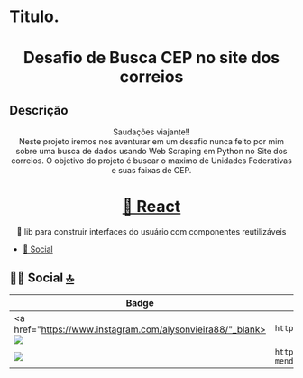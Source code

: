 # Titulo.
<h1 align="center">Desafio de Busca CEP no site dos correios</h1>

## Descrição
<p align="center">Saudações viajante!!</br> Neste projeto iremos nos aventurar em um desafio nunca feito por mim sobre uma busca de dados usando Web Scraping em Python no Site dos correios. O objetivo do projeto é buscar o maximo de Unidades Federativas e suas faixas de CEP.</p>



<h1 align="center">
    <a href="https://pt-br.reactjs.org/">🔗 React</a>
</h1>
<p align="center">🚀 lib para construir interfaces do usuário com componentes reutilizáveis</p>

- [👨 Social](#-social-)

## 👨👩 Social [🔝](#welcome-badges-4-readmemd-profile)

Badge | URL
------------ | -------------
<a href="https://www.instagram.com/alysonvieira88/"_blank><img src="https://img.shields.io/badge/Instagram-E4405F?style=for-the-badge&logo=instagram&logoColor=white" /> | `https://www.instagram.com/alysonvieira88/`
<img src="https://img.shields.io/badge/LinkedIn-0077B5?style=for-the-badge&logo=linkedin&logoColor=white" /> | `https://www.linkedin.com/in/alyson-mendon%C3%A7a-vieira-330551181/`
